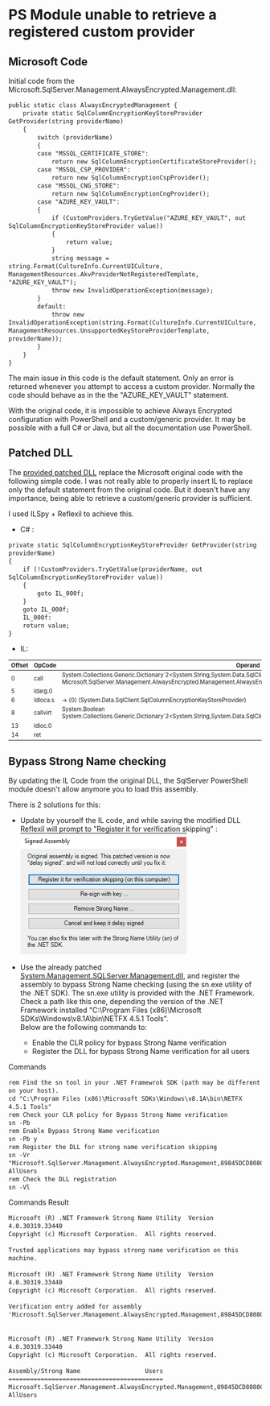 # PS Module unable to retrieve a registered custom provider

## Microsoft Code
Initial code from the Microsoft.SqlServer.Management.AlwaysEncrypted.Management.dll: 
```CSharp
public static class AlwaysEncryptedManagement {
    private static SqlColumnEncryptionKeyStoreProvider GetProvider(string providerName)
    {
        switch (providerName)
        {
        case "MSSQL_CERTIFICATE_STORE":
            return new SqlColumnEncryptionCertificateStoreProvider();
        case "MSSQL_CSP_PROVIDER":
            return new SqlColumnEncryptionCspProvider();
        case "MSSQL_CNG_STORE":
            return new SqlColumnEncryptionCngProvider();
        case "AZURE_KEY_VAULT":
        {
            if (CustomProviders.TryGetValue("AZURE_KEY_VAULT", out SqlColumnEncryptionKeyStoreProvider value))
            {
                return value;
            }
            string message = string.Format(CultureInfo.CurrentUICulture, ManagementResources.AkvProviderNotRegisteredTemplate, "AZURE_KEY_VAULT");
            throw new InvalidOperationException(message);
        }
        default:
            throw new InvalidOperationException(string.Format(CultureInfo.CurrentUICulture, ManagementResources.UnsupportedKeyStoreProviderTemplate, providerName));
        }
    }
}
```

The main issue in this code is the default statement. Only an error is returned whenever you attempt to access a custom provider. Normally the code should behave as in the the "AZURE_KEY_VAULT" statement.

With the original code, it is impossible to achieve Always Encrypted configuration with PowerShell and a custom/generic provider. It may be possible with a full C# or Java, but all the documentation use PowerShell.

## Patched DLL

The [provided patched DLL](bin/Microsoft.SqlServer.Management.AlwaysEncrypted.Management.dll) replace the Microsoft original code with the following simple code. I was not really able to properly insert IL to replace only the default statement from the original code. But it doesn't have any importance, being able to retrieve a custom/generic provider is sufficient.

I used ILSpy + Reflexil to achieve this.

- C# :
```CSharp
private static SqlColumnEncryptionKeyStoreProvider GetProvider(string providerName)
{
	if (!CustomProviders.TryGetValue(providerName, out SqlColumnEncryptionKeyStoreProvider value))
	{
		goto IL_000f;
	}
	goto IL_000f;
	IL_000f:
	return value;
}
```

- IL:
<div style="font-size:0.8em">

|Offset	|OpCode	|Operand|
|-------|-------|-------|
|0	    |call	|System.Collections.Generic.Dictionary`2<System.String,System.Data.SqlClient.SqlColumnEncryptionKeyStoreProvider> Microsoft.SqlServer.Management.AlwaysEncrypted.Management.AlwaysEncryptedManagement::get_CustomProviders()|
|5	    |ldarg.0|	|
|6	    |ldloca.s  |-> (0) (System.Data.SqlClient.SqlColumnEncryptionKeyStoreProvider)|
|8	    |callvirt  |System.Boolean System.Collections.Generic.Dictionary`2<System.String,System.Data.SqlClient.SqlColumnEncryptionKeyStoreProvider>::TryGetValue(!0,!1&)|
|13	    |ldloc.0|	|
|14	    |ret	||
</div>

## Bypass Strong Name checking

By updating the IL Code from the original DLL, the SqlServer PowerShell module doesn't allow anymore you to load this assembly.

There is 2 solutions for this:
- Update by yourself the IL code, and while saving the modified DLL Reflexil will prompt to "Register it for verification skipping" :<br />
![](assets/reflexil_verification_skipping.png)

- Use the already patched [System.Management.SQLServer.Management.dll](bin/Microsoft.SqlServer.Management.AlwaysEncrypted.Management.dll), and register the assembly to bypass Strong Name checking (using the sn.exe utility of the .NET SDK). The sn.exe utility is provided with the .NET Framework. Check a path like this one, depending the version of the .NET Framework installed "C:\Program Files (x86)\Microsoft SDKs\Windows\v8.1A\bin\NETFX 4.5.1 Tools".<br />
Below are the following commands to:
  - Enable the CLR policy for bypass Strong Name verification
  - Register the DLL for bypass Strong Name verification for all users

 Commands
```Cmd
rem Find the sn tool in your .NET Framewrok SDK (path may be different on your host).
cd "C:\Program Files (x86)\Microsoft SDKs\Windows\v8.1A\bin\NETFX 4.5.1 Tools"
rem Check your CLR policy for Bypass Strong Name verification
sn -Pb
rem Enable Bypass Strong Name verification
sn -Pb y
rem Register the DLL for strong name verification skipping
sn -Vr "Microsoft.SqlServer.Management.AlwaysEncrypted.Management,89845DCD8080CC91" AllUsers
rem Check the DLL registration
sn -Vl
```

Commands Result
```
Microsoft (R) .NET Framework Strong Name Utility  Version 4.0.30319.33440
Copyright (c) Microsoft Corporation.  All rights reserved.

Trusted applications may bypass strong name verification on this machine.

Microsoft (R) .NET Framework Strong Name Utility  Version 4.0.30319.33440
Copyright (c) Microsoft Corporation.  All rights reserved.

Verification entry added for assembly 'Microsoft.SqlServer.Management.AlwaysEncrypted.Management,89845DCD8080CC91'


Microsoft (R) .NET Framework Strong Name Utility  Version 4.0.30319.33440
Copyright (c) Microsoft Corporation.  All rights reserved.

Assembly/Strong Name                  Users
===========================================
Microsoft.SqlServer.Management.AlwaysEncrypted.Management,89845DCD8080CC91 AllUsers
```
